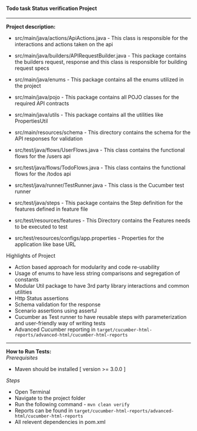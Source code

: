 #### Todo task Status verification Project ####
____________________________________
**Project description:**
- src/main/java/actions/ApiActions.java - This class is responsible for the interactions and actions taken on the api
- src/main/java/builders/APIRequestBuilder.java - This package contains the builders request, response and this class is responsible for building request specs
- src/main/java/enums - This package contains all the enums utilized in the project
- src/main/java/pojo - This package contains all POJO classes for the required API contracts
- src/main/java/utils - This package contains all the utilities like PropertiesUtil
- src/main/resources/schema - This directory contains the schema for the API responses for validation

- src/test/java/flows/UserFlows.java - This class contains the functional flows for the /users api
- src/test/java/flows/TodoFlows.java - This class contains the functional flows for the /todos api
- src/test/java/runner/TestRunner.java - This class is the Cucumber test runner
- src/test/java/steps  - This package contains the Step definition for the features defined in feature file
- src/test/resources/features - This Directory contains the Features needs to be executed to test
- src/test/resources/configs/app.properties - Properties for the application like base URL

Highlights of Project
- Action based approach for modularity and code re-usability
- Usage of enums to have less string comparisons and segregation of constants
- Modular Util package to have 3rd party library interactions and common utilities
- Http Status assertions
- Schema validation for the response
- Scenario assertions using assertJ
- Cucumber as Test runner to have reusable steps with parameterization and user-friendly way of writing tests
- Advanced Cucumber reporting in `target/cucumber-html-reports/advanced-html/cucumber-html-reports`

_______

**How to Run Tests:**
<br>
_Prerequisites_
- Maven should be installed [ version >= 3.0.0 ]

_Steps_
- Open Terminal
- Navigate to the project folder
- Run the following command - `mvn clean verify`
- Reports can be found in `target/cucumber-html-reports/advanced-html/cucumber-html-reports`
- All relevent dependencies in pom.xml